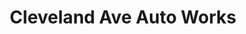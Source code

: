 ---
title: "Cleveland Ave Auto Works"
url: /columbus/cleveland-ave-auto-works/
shop: Autowerkstatt
---